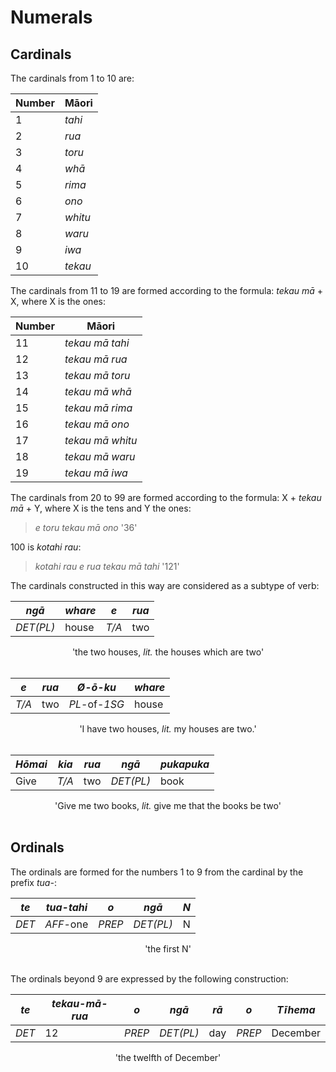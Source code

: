 # Numerals

## Cardinals

The cardinals from 1 to 10 are:

| Number | Māori |
|--|--|
| 1 | *tahi* |
| 2 | *rua* |
| 3 | *toru* |
| 4 | *whā* |
| 5 | *rima* |
| 6 | *ono* |
| 7 | *whitu* |
| 8 | *waru* |
| 9 | *iwa* |
| 10 | *tekau* |

The cardinals from 11 to 19 are formed according to the formula: *tekau mā* + X, where X is the ones:

| Number | Māori |
|--|--|
| 11 | *tekau mā tahi* |
| 12 | *tekau mā rua* |
| 13 | *tekau mā toru* |
| 14 | *tekau mā whā* |
| 15 | *tekau mā rima* |
| 16 | *tekau mā ono* |
| 17 | *tekau mā whitu* |
| 18 | *tekau mā waru* |
| 19 | *tekau mā iwa* |

The cardinals from 20 to 99 are formed according to the formula: X + *tekau mā* + Y, where X is the tens and Y the ones:

> *e toru tekau mā ono* '36'

100 is *kotahi rau*:

> *kotahi rau e rua tekau mā tahi* '121'

The cardinals constructed in this way are considered as a subtype of verb:

| *ngā* | *whare* | *e* | *rua* |
|--|--|--|--|
| *DET(PL)* | house | *T/A* | two |
<center>'the two houses, <em>lit.</em> the houses which are two'</center><br/>

| *e* | *rua* | *Ø-ō-ku* | *whare* |
|--|--|--|--|
| *T/A* | two | *PL*-of-*1SG* | house |
<center>'I have two houses, <em>lit.</em> my houses are two.'</center><br/>

| *Hōmai* | *kia* | *rua* | *ngā* | *pukapuka* |
|--|--|--|--|--|
| Give | *T/A* | two | *DET(PL)* | book |
<center>'Give me two books, <em>lit.</em> give me that the books be two'</center><br/>

## Ordinals

The ordinals are formed for the numbers 1 to 9 from the cardinal by the prefix *tua-*:

| *te* | *tua-tahi* | *o* | *ngā* | *N* |
|--|--|--|--|--|
| *DET* | *AFF*-one | *PREP* | *DET(PL)* | N |
<center>'the first N'</center><br/>

The ordinals beyond 9 are expressed by the following construction:

| *te* | *tekau-mā-rua* | *o* | *ngā* | *rā* | *o* | *Tīhema* |
|--|--|--|--|--|--|--|
| *DET* | 12 | *PREP* | *DET(PL)* | day | *PREP* | December |
<center>'the twelfth of December'</center><br/>
